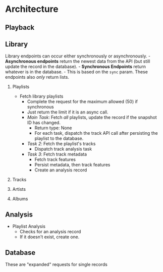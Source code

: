 # Architecture

## Playback

## Library

Library endpoints can occur either synchronously or asynchronously.
    - **Asynchronous endpoints** return the newest data from the API (but still update the
    record in the database).
    - **Synchronous Endpoints** return whatever is in the database.
    - This is based on the `sync` param.
These endpoints also *only* return lists.

1. Playlists

    - Fetch library playlists
        - Complete the request for the maximum allowed (50) if synchronous
        - Just return the limit if it is an async call.
        - *Main Task*: Fetch *all* playlists, update the record if the snapshot ID has changed.
            - Return type: None
            - For each task, dispatch the track API call after persisting the playlist
            to the database.
        - *Task 2*: Fetch the playlist's tracks
            - Dispatch track analysis task
        - *Task 3*: Fetch track metadata
            - Fetch track features
            - Persist metadata, then track features
            - Create an analysis record

2. Tracks

3. Artists

4. Albums

## Analysis

- Playlist Analysis
    - Checks for an analysis record
    - If it doesn't exist, create one.

## Database

These are "expanded" requests for single records
